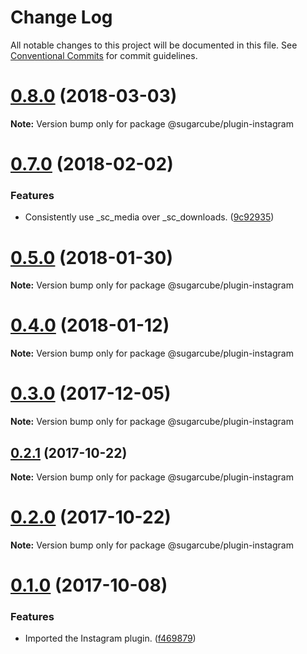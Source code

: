 # Change Log

All notable changes to this project will be documented in this file.
See [Conventional Commits](https://conventionalcommits.org) for commit guidelines.

<a name="0.8.0"></a>
# [0.8.0](https://gitlab.com/sugarcube/sugarcube/compare/v0.7.0...v0.8.0) (2018-03-03)




**Note:** Version bump only for package @sugarcube/plugin-instagram

<a name="0.7.0"></a>
# [0.7.0](https://gitlab.com/sugarcube/sugarcube/compare/v0.6.1...v0.7.0) (2018-02-02)


### Features

* Consistently use _sc_media over _sc_downloads. ([9c92935](https://gitlab.com/sugarcube/sugarcube/commit/9c92935))




<a name="0.5.0"></a>
# [0.5.0](https://gitlab.com/sugarcube/sugarcube/compare/v0.4.0...v0.5.0) (2018-01-30)




**Note:** Version bump only for package @sugarcube/plugin-instagram

<a name="0.4.0"></a>
# [0.4.0](https://gitlab.com/sugarcube/sugarcube/compare/v0.3.0...v0.4.0) (2018-01-12)




**Note:** Version bump only for package @sugarcube/plugin-instagram

<a name="0.3.0"></a>
# [0.3.0](https://gitlab.com/sugarcube/sugarcube/compare/v0.1.0...v0.3.0) (2017-12-05)




**Note:** Version bump only for package @sugarcube/plugin-instagram

<a name="0.2.1"></a>
## [0.2.1](https://gitlab.com/sugarcube/sugarcube/compare/v0.2.0...v0.2.1) (2017-10-22)




**Note:** Version bump only for package @sugarcube/plugin-instagram

<a name="0.2.0"></a>
# [0.2.0](https://gitlab.com/sugarcube/sugarcube/compare/v0.1.0...v0.2.0) (2017-10-22)




**Note:** Version bump only for package @sugarcube/plugin-instagram

<a name="0.1.0"></a>
# [0.1.0](https://gitlab.com/sugarcube/sugarcube/compare/v0.0.0...v0.1.0) (2017-10-08)


### Features

* Imported the Instagram plugin. ([f469879](https://gitlab.com/sugarcube/sugarcube/commit/f469879))
